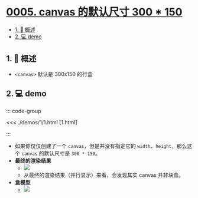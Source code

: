 # [0005. canvas 的默认尺寸 300 * 150](https://github.com/Tdahuyou/TNotes.canvas/tree/main/notes/0005.%20canvas%20%E7%9A%84%E9%BB%98%E8%AE%A4%E5%B0%BA%E5%AF%B8%20300%20*%20150)

<!-- region:toc -->

- [1. 📝 概述](#1--概述)
- [2. 💻 demo](#2--demo)

<!-- endregion:toc -->

## 1. 📝 概述

- `<canvas>` 默认是 300x150 的行盒

## 2. 💻 demo

::: code-group

<<< ./demos/1/1.html [1.html]

:::

- 如果你仅仅创建了一个 `canvas`，但是并没有指定它的 `width`、`height`，那么这个 `canvas` 的默认尺寸是 `300 * 150`。
- **最终的渲染结果**
  - ![](https://cdn.jsdelivr.net/gh/Tdahuyou/imgs@main/2024-10-03-22-58-50.png)
  - 从最终的渲染结果（并行显示）来看，会发现其实 canvas 并非块盒。
- **盒模型**
  - ![](https://cdn.jsdelivr.net/gh/Tdahuyou/imgs@main/2024-10-03-22-59-01.png)
